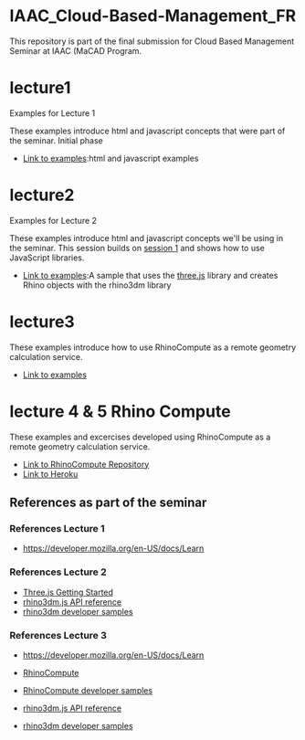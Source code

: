 # IAAC_Cloud-Based-Management_FR
This repository is part of the final submission for Cloud Based Management Seminar at IAAC (MaCAD Program.


# lecture1

Examples for Lecture 1

These examples introduce html and javascript concepts that were part of the seminar. Initial phase

- [Link to examples](https://fromero8706.github.io/lecture1/):html and javascript examples

# lecture2

Examples for Lecture 2

These examples introduce html and javascript concepts we'll be using in the seminar. This session builds on [session 1](https://github.com/iaac-macad-s1/lecture1) and shows how to use JavaScript libraries.

- [Link to examples](https://fromero8706.github.io/lecture2/):A sample that uses the [three.js](https://threejs.org) library and creates Rhino objects with the rhino3dm library 


# lecture3

These examples introduce how to use RhinoCompute as a remote geometry calculation service.

- [Link to examples](https://fromero8706.github.io/lecture3/)


# lecture 4 & 5 Rhino Compute

These examples and excercises developed using  RhinoCompute as a remote geometry calculation service.

- [Link to RhinoCompute Repository](https://github.com/Fromero8706/compute.rhino3d.appserver)
- [Link to Heroku](https://iaacappserver.herokuapp.com/examples/rubikcube/)



## References as part of the seminar


### References Lecture 1

- https://developer.mozilla.org/en-US/docs/Learn

### References Lecture 2

- [Three.js Getting Started](https://threejs.org/docs/index.html#manual/en/introduction/Creating-a-scene)
- [rhino3dm.js API reference](https://mcneel.github.io/rhino3dm/javascript/api/index.html)
- [rhino3dm developer samples](https://github.com/mcneel/rhino-developer-samples/tree/7/rhino3dm)

### References Lecture 3

- https://developer.mozilla.org/en-US/docs/Learn

- [RhinoCompute](https://developer.rhino3d.com/guides/#compute)
- [RhinoCompute developer samples](https://github.com/mcneel/rhino-developer-samples/tree/7/compute)
- [rhino3dm.js API reference](https://mcneel.github.io/rhino3dm/javascript/api/index.html)
- [rhino3dm developer samples](https://github.com/mcneel/rhino-developer-samples/tree/7/rhino3dm)